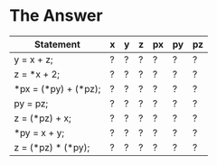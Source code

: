 # The Answer

Statement | x | y | z | px | py | pz 
----------|---|---|---|----|----|----
y = x + z; | ? | ? | ? |  ? |  ? |  ?
z = *x + 2;| ? | ? | ? |  ? |  ? |  ?
\*px = (\*py) + (\*pz);| ? | ? | ? |  ? |  ? |  ?
py = pz;| ? | ? | ? |  ? |  ? |  ?
z = (\*pz) + x;| ? | ? | ? |  ? |  ? |  ?
\*py = x + y;| ? | ? | ? |  ? |  ? |  ?
z = (\*pz) \* (\*py);| ? | ? | ? |  ? |  ? |  ?
